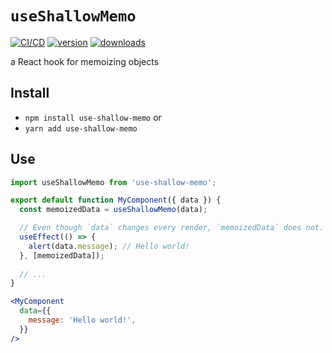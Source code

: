 # `useShallowMemo`

[![CI/CD](https://github.com/CharlesStover/quisi.do/actions/workflows/cd.yml/badge.svg?branch=main&event=push)](https://github.com/CharlesStover/quisi.do/actions/workflows/cd.yml)
[![version](https://img.shields.io/npm/v/use-shallow-memo.svg)](https://www.npmjs.com/package/use-shallow-memo)
[![downloads](https://img.shields.io/npm/dt/use-shallow-memo.svg)](https://www.npmjs.com/package/use-shallow-memo)

a React hook for memoizing objects

## Install

- `npm install use-shallow-memo` or
- `yarn add use-shallow-memo`

## Use

```jsx
import useShallowMemo from 'use-shallow-memo';

export default function MyComponent({ data }) {
  const memoizedData = useShallowMemo(data);

  // Even though `data` changes every render, `memoizedData` does not.
  useEffect(() => {
    alert(data.message); // Hello world!
  }, [memoizedData]);
  
  // ...
}

<MyComponent
  data={{
    message: 'Hello world!',
  }}
/>
```
